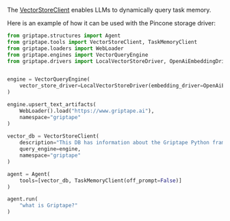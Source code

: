 The [VectorStoreClient](../../reference/griptape/tools/vector_store_client/tool.md) enables LLMs to dynamically query task memory.

Here is an example of how it can be used with the Pincone storage driver:

```python
from griptape.structures import Agent
from griptape.tools import VectorStoreClient, TaskMemoryClient
from griptape.loaders import WebLoader
from griptape.engines import VectorQueryEngine
from griptape.drivers import LocalVectorStoreDriver, OpenAiEmbeddingDriver


engine = VectorQueryEngine(
    vector_store_driver=LocalVectorStoreDriver(embedding_driver=OpenAiEmbeddingDriver())
)

engine.upsert_text_artifacts(
    WebLoader().load("https://www.griptape.ai"),
    namespace="griptape"
)
    
vector_db = VectorStoreClient(
    description="This DB has information about the Griptape Python framework",
    query_engine=engine,
    namespace="griptape"
)

agent = Agent(
    tools=[vector_db, TaskMemoryClient(off_prompt=False)]
)

agent.run(
    "what is Griptape?"
)
```
